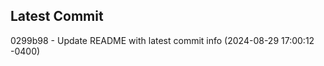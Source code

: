 
## Latest Commit
0299b98 - Update README with latest commit info (2024-08-29 17:00:12 -0400) <Yunxi-Zhou>
